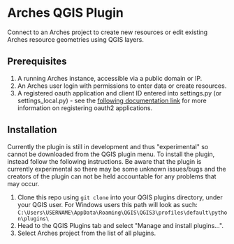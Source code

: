 # Arches QGIS Plugin

Connect to an Arches project to create new resources or edit existing Arches resource geometries using QGIS layers.

## Prerequisites
1. A running Arches instance, accessible via a public domain or IP.
2. An Arches user login with permissions to enter data or create resources.
3. A registered oauth application and client ID entered into settings.py (or settings_local.py) - see the [following documentation link](https://arches.readthedocs.io/en/stable/developing/reference/api/#register-an-oauth-application) for more information on registering oauth2 applications.  

## Installation
Currently the plugin is still in development and thus "experimental" so cannot be downloaded from the QGIS plugin menu. 
To install the plugin, instead follow the following instructions. Be aware that the plugin is currently experimental so there may be some unknown issues/bugs and the creators of the plugin can not be held accountable for any problems that may occur.
1. Clone this repo using `git clone` into your QGIS plugins directory, under your QGIS user. For Windows users this path will look as such: `C:\Users\USERNAME\AppData\Roaming\QGIS\QGIS3\profiles\default\python\plugins\`
2. Head to the QGIS Plugins tab and select "Manage and install plugins...".
3. Select Arches project from the list of all plugins.
